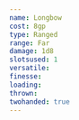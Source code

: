 ```yaml
---
name: Longbow
cost: 8gp
type: Ranged
range: Far
damage: 1d8
slotsused: 1
versatile: 
finesse: 
loading: 
thrown: 
twohanded: true
---
```

